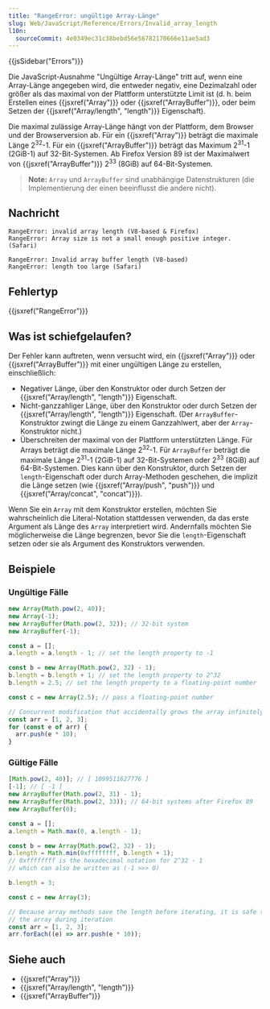 ```yaml
---
title: "RangeError: ungültige Array-Länge"
slug: Web/JavaScript/Reference/Errors/Invalid_array_length
l10n:
  sourceCommit: 4e0349ec31c38bebd56e56782170666e11ae5ad3
---
```


{{jsSidebar("Errors")}}

Die JavaScript-Ausnahme "Ungültige Array-Länge" tritt auf, wenn eine Array-Länge angegeben wird, die entweder negativ, eine Dezimalzahl oder größer als das maximal von der Plattform unterstützte Limit ist (d. h. beim Erstellen eines {{jsxref("Array")}} oder {{jsxref("ArrayBuffer")}}, oder beim Setzen der {{jsxref("Array/length", "length")}} Eigenschaft).

Die maximal zulässige Array-Länge hängt von der Plattform, dem Browser und der Browserversion ab. Für ein {{jsxref("Array")}} beträgt die maximale Länge 2<sup>32</sup>-1. Für ein {{jsxref("ArrayBuffer")}} beträgt das Maximum 2<sup>31</sup>-1 (2GiB-1) auf 32-Bit-Systemen. Ab Firefox Version 89 ist der Maximalwert von {{jsxref("ArrayBuffer")}} 2<sup>33</sup> (8GiB) auf 64-Bit-Systemen.

> **Note:** `Array` und `ArrayBuffer` sind unabhängige Datenstrukturen (die Implementierung der einen beeinflusst die andere nicht).

## Nachricht

```plain
RangeError: invalid array length (V8-based & Firefox)
RangeError: Array size is not a small enough positive integer. (Safari)

RangeError: Invalid array buffer length (V8-based)
RangeError: length too large (Safari)
```

## Fehlertyp

{{jsxref("RangeError")}}

## Was ist schiefgelaufen?

Der Fehler kann auftreten, wenn versucht wird, ein {{jsxref("Array")}} oder {{jsxref("ArrayBuffer")}} mit einer ungültigen Länge zu erstellen, einschließlich:

- Negativer Länge, über den Konstruktor oder durch Setzen der {{jsxref("Array/length", "length")}} Eigenschaft.
- Nicht-ganzzahliger Länge, über den Konstruktor oder durch Setzen der {{jsxref("Array/length", "length")}} Eigenschaft. (Der `ArrayBuffer`-Konstruktor zwingt die Länge zu einem Ganzzahlwert, aber der `Array`-Konstruktor nicht.)
- Überschreiten der maximal von der Plattform unterstützten Länge. Für Arrays beträgt die maximale Länge 2<sup>32</sup>-1. Für `ArrayBuffer` beträgt die maximale Länge 2<sup>31</sup>-1 (2GiB-1) auf 32-Bit-Systemen oder 2<sup>33</sup> (8GiB) auf 64-Bit-Systemen. Dies kann über den Konstruktor, durch Setzen der `length`-Eigenschaft oder durch Array-Methoden geschehen, die implizit die Länge setzen (wie {{jsxref("Array/push", "push")}} und {{jsxref("Array/concat", "concat")}}).

Wenn Sie ein `Array` mit dem Konstruktor erstellen, möchten Sie wahrscheinlich die Literal-Notation stattdessen verwenden, da das erste Argument als Länge des `Array` interpretiert wird. Andernfalls möchten Sie möglicherweise die Länge begrenzen, bevor Sie die `length`-Eigenschaft setzen oder sie als Argument des Konstruktors verwenden.

## Beispiele

### Ungültige Fälle

```js example-bad
new Array(Math.pow(2, 40));
new Array(-1);
new ArrayBuffer(Math.pow(2, 32)); // 32-bit system
new ArrayBuffer(-1);

const a = [];
a.length = a.length - 1; // set the length property to -1

const b = new Array(Math.pow(2, 32) - 1);
b.length = b.length + 1; // set the length property to 2^32
b.length = 2.5; // set the length property to a floating-point number

const c = new Array(2.5); // pass a floating-point number

// Concurrent modification that accidentally grows the array infinitely
const arr = [1, 2, 3];
for (const e of arr) {
  arr.push(e * 10);
}
```

### Gültige Fälle

```js example-good
[Math.pow(2, 40)]; // [ 1099511627776 ]
[-1]; // [ -1 ]
new ArrayBuffer(Math.pow(2, 31) - 1);
new ArrayBuffer(Math.pow(2, 33)); // 64-bit systems after Firefox 89
new ArrayBuffer(0);

const a = [];
a.length = Math.max(0, a.length - 1);

const b = new Array(Math.pow(2, 32) - 1);
b.length = Math.min(0xffffffff, b.length + 1);
// 0xffffffff is the hexadecimal notation for 2^32 - 1
// which can also be written as (-1 >>> 0)

b.length = 3;

const c = new Array(3);

// Because array methods save the length before iterating, it is safe to grow
// the array during iteration
const arr = [1, 2, 3];
arr.forEach((e) => arr.push(e * 10));
```

## Siehe auch

- {{jsxref("Array")}}
- {{jsxref("Array/length", "length")}}
- {{jsxref("ArrayBuffer")}}
